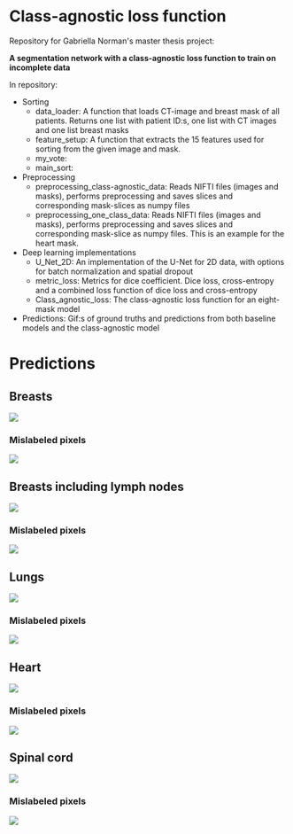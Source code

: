 # Class-agnostic loss function
Repository for Gabriella Norman's master thesis project: 

**A segmentation network with a class-agnostic loss function to train on incomplete data**

In repository:
- Sorting
  - data_loader: A function that loads CT-image and breast mask of all patients. Returns one list with patient ID:s, one list with CT images and one list breast masks
  - feature_setup: A function that extracts the 15 features used for sorting from the given image and mask. 
  - my_vote: 
  - main_sort: 
- Preprocessing
  - preprocessing_class-agnostic_data: Reads NIFTI files (images and masks), performs preprocessing and saves slices and corresponding mask-slices as numpy files
  - preprocessing_one_class_data: Reads NIFTI files (images and masks), performs preprocessing and saves slices and corresponding mask-slice as numpy files. This is an example for the heart mask.
- Deep learning implementations
  - U_Net_2D: An implementation of the U-Net for 2D data, with options for batch normalization and spatial dropout
  - metric_loss: Metrics for dice coefficient. Dice loss, cross-entropy and a combined loss function of dice loss and cross-entropy
  - Class_agnostic_loss: The class-agnostic loss function for an eight-mask model
- Predictions: Gif:s of ground truths and predictions from both baseline models and the class-agnostic model

# Predictions 

## Breasts

![](https://github.com/jebriella/Class-agnostic-loss-function/blob/master/Predictions/breast.gif)

### Mislabeled pixels

![](https://github.com/jebriella/Class-agnostic-loss-function/blob/master/Predictions/breast_error.gif)

## Breasts including lymph nodes

![](https://github.com/jebriella/Class-agnostic-loss-function/blob/master/Predictions/breast_ax.gif)

### Mislabeled pixels

![](https://github.com/jebriella/Class-agnostic-loss-function/blob/master/Predictions/breast_ax_error.gif)

## Lungs

![](https://github.com/jebriella/Class-agnostic-loss-function/blob/master/Predictions/lungs.gif)

### Mislabeled pixels

![](https://github.com/jebriella/Class-agnostic-loss-function/blob/master/Predictions/lungs_error.gif)

## Heart

![](https://github.com/jebriella/Class-agnostic-loss-function/blob/master/Predictions/heart.gif)

### Mislabeled pixels

![](https://github.com/jebriella/Class-agnostic-loss-function/blob/master/Predictions/heart_error.gif)

## Spinal cord

![](https://github.com/jebriella/Class-agnostic-loss-function/blob/master/Predictions/spinalcord.gif)

### Mislabeled pixels

![](https://github.com/jebriella/Class-agnostic-loss-function/blob/master/Predictions/spinalcord_error.gif)
